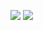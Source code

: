 ![](https://github-widgetbox.vercel.app/api/profile?username=feedod&data=followers,repositories,stars,commits&theme=carbon)
![](https://github-widgetbox.vercel.app/api/skills?languages=css&theme=carbon)